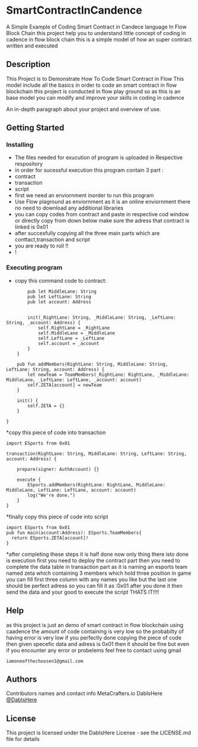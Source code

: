 # SmartContractInCandence
A Simple Example of Coding Smart Contract in Candece language In Flow Block Chain
this project help you to understand little concept of coding in cadence in flow block chain
this is a simple model of how an super contract written and executed


## Description
This Project is to Demonstrate How To Code Smart Contract in Flow
This model include all the basics in order to code an smart contract in flow blockchain
this project is conducted in flow play ground 
so as this is an base model you can modify and improve your skills in coding in cadence

An in-depth paragraph about your project and overview of use.

## Getting Started

### Installing

* The files needed for exucution of program is uploaded in Respective respository
* in order for sucessful execution this program contain 3 part :
* contract
* transaction
* script
* first we need an enviornment inorder to run this program
* Use Flow plaground as enviornment as it is an online enviornment there no need to download any additional libraries
* you can copy codes from contract and paste in respective cod window or directly copy from down below make sure the adress that contract is linked is 0x01
* after succesfully copying all the three main parts which are conttact,transaction and script 
* you are ready to roll !!
* !

### Executing program

* copy this command code to contract:
```
        pub let MiddleLane: String
        pub let LeftLane: String
        pub let account: Address

    
        init(_RightLane: String, _MiddleLane: String, _LeftLane: String, _account: Address) {
            self.RightLane = _RightLane
            self.MiddleLane = _MiddleLane
            self.LeftLane = _LeftLane
            self.account = _account
        }
    }

    pub fun addMembers(RightLane: String, MiddleLane: String, LeftLane: String, account: Address) {
        let newTeam = TeamMembers(_RightLane: RightLane, _MiddleLane: MiddleLane, _LeftLane: LeftLane, _account: account)
        self.ZETA[account] = newTeam
    }

    init() {
        self.ZETA = {}
    }

}

```
*copy this piece of code into transaction
```
import ESports from 0x01

transaction(RightLane: String, MiddleLane: String, LeftLane: String, account: Address) {

    prepare(signer: AuthAccount) {}

    execute {
        ESports.addMembers(RightLane: RightLane, MiddleLane: MiddleLane, LeftLane: LeftLane, account: account)
        log("We're done.")
    }
}
```
*finally copy this piece of code into script 
```
import ESports from 0x01
pub fun main(account:Address): ESports.TeamMembers{
  return ESports.ZETA[account]!
}
```
*after completing these steps it is half done
now only thing there isto done is execution
first you need to deploy the contract part
then you need to complete the data table in transaction part
as it is naming an esports team named zeta which containing 3 members which hold three position in game
you can fill first three column with any names you like but the last one should be perfect adress so you can fill it as :0x01
after you done it then send the data
and your good to execute the script
THATS IT!!!!

## Help
as this project is just an demo of smart contract in flow blockchain using caadence
the amount of code containing is very low
so the probabilty of having error is very low
if you perfectly done copying the piece of code then given specefic data and adress is 0x01
then it should be fine
but even if you encounter any error or probelems feel free to contact using gmail
```
iamoneofthechoosen1@gmail.com
```



## Authors

Contributors names and contact info
MetaCrafters.io
DabIsHere
[@DabIsHere](iamoneofthechoosen1@gmail.com)


## License

This project is licensed under the DabIsHere License - see the LICENSE.md file for details
